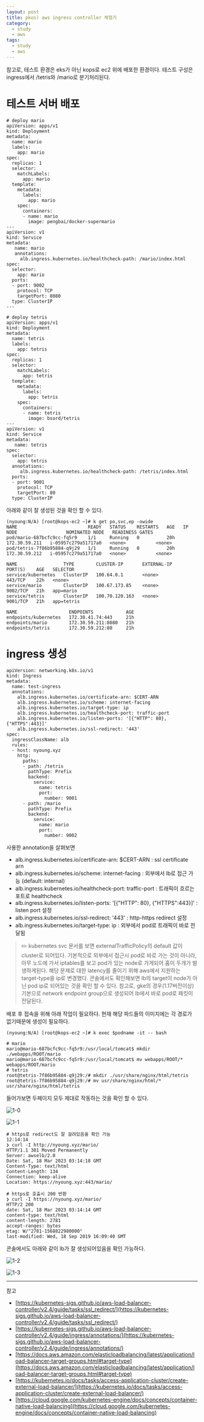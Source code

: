 ```yaml
---
layout: post
title: pkos) aws ingress controller 체험기
category: 
  - study
  - aws
tags:
  - study
  - aws
---
```



참고로, 테스트 환경은 eks가 아닌 kops로 ec2 위에 배포한 환경이다.
테스트 구성은 ingress에서 /tetris와 /mario로 분기처리된다.


# 테스트 서버 배포


```
# deploy mario
apiVersion: apps/v1
kind: Deployment
metadata:
  name: mario
  labels:
    app: mario
spec:
  replicas: 1
  selector:
    matchLabels:
      app: mario
  template:
    metadata:
      labels:
        app: mario
    spec:
      containers:
      - name: mario
        image: pengbai/docker-supermario
---
apiVersion: v1
kind: Service
metadata:
   name: mario
   annotations:
     alb.ingress.kubernetes.io/healthcheck-path: /mario/index.html
spec:
  selector:
    app: mario
  ports:
  - port: 9002
    protocol: TCP
    targetPort: 8080
  type: ClusterIP
---

# deploy tetris 
apiVersion: apps/v1
kind: Deployment
metadata:
  name: tetris
  labels:
    app: tetris
spec:
  replicas: 1
  selector:
    matchLabels:
      app: tetris
  template:
    metadata:
      labels:
        app: tetris
    spec:
      containers:
      - name: tetris
        image: bsord/tetris
---
apiVersion: v1
kind: Service
metadata:
   name: tetris
spec:
  selector:
    app: tetris
  annotations:
     alb.ingress.kubernetes.io/healthcheck-path: /tetris/index.html
  ports:
  - port: 9001
    protocol: TCP
    targetPort: 80
  type: ClusterIP
```

아래와 같이 잘 생성된 것을 확인 할 수 있다.


```
(nyoung:N/A) [root@kops-ec2 ~]# k get po,svc,ep -owide
NAME                          READY   STATUS    RESTARTS   AGE   IP              NODE                  NOMINATED NODE   READINESS GATES
pod/mario-687bcfc9cc-fq5r9    1/1     Running   0          20h   172.30.59.211   i-05957c279a51717a0   <none>           <none>
pod/tetris-7f86b95884-q9j29   1/1     Running   0          20h   172.30.59.212   i-05957c279a51717a0   <none>           <none>

NAME                 TYPE        CLUSTER-IP       EXTERNAL-IP   PORT(S)    AGE   SELECTOR
service/kubernetes   ClusterIP   100.64.0.1       <none>        443/TCP    22h   <none>
service/mario        ClusterIP   100.67.173.85    <none>        9002/TCP   21h   app=mario
service/tetris       ClusterIP   100.70.120.163   <none>        9001/TCP   21h   app=tetris

NAME                   ENDPOINTS            AGE
endpoints/kubernetes   172.30.41.74:443     21h
endpoints/mario        172.30.59.211:8080   21h
endpoints/tetris       172.30.59.212:80     21h
```


# ingress 생성


```
apiVersion: networking.k8s.io/v1
kind: Ingress
metadata:
  name: test-ingress
  annotations:
    alb.ingress.kubernetes.io/certificate-arn: $CERT-ARN
    alb.ingress.kubernetes.io/scheme: internet-facing
    alb.ingress.kubernetes.io/target-type: ip
    alb.ingress.kubernetes.io/healthcheck-port: traffic-port
    alb.ingress.kubernetes.io/listen-ports: '[{"HTTP": 80}, {"HTTPS":443}]'
    alb.ingress.kubernetes.io/ssl-redirect: '443'
spec:
  ingressClassName: alb
  rules:
  - host: nyoung.xyz
    http:
      paths:
      - path: /tetris
        pathType: Prefix
        backend:
          service:
            name: tetris
            port:
              number: 9001
      - path: /mario
        pathType: Prefix
        backend:
          service:
            name: mario
            port:
              number: 9002
```

 
사용한 annotation을 살펴보면
- alb.ingress.kubernetes.io/certificate-arn: $CERT-ARN
  : ssl certificate arn
- alb.ingress.kubernetes.io/scheme: internet-facing
  : 외부에서 lb로 접근 가능  (default: internal)
- alb.ingress.kubernetes.io/healthcheck-port: traffic-port
  : 트래픽이 흐르는 포트로 healthcheck
- alb.ingress.kubernetes.io/listen-ports: '[{"HTTP": 80}, {"HTTPS":443}]'
  : listen port 설정
- alb.ingress.kubernetes.io/ssl-redirect: '443'
  : http-https redirect 설정
- alb.ingress.kubernetes.io/target-type: ip
  : 외부에서 pod로 트래픽이 바로 전달됨 

> ✏️   kubernetes svc 문서를 보면 externalTrafficPolicy의 default 값이 cluster로 되어있다. 기본적으로 외부에서 접근시 pod로 바로 가는 것이 아니라, 아무 노드에 가서 iptables를 보고 pod가 있는 node로 가게되어 홉이 두개가 발생하게된다. 해당 문제로 대한 latency를 줄이기 위해 aws에서 지원하는 target-type을 ip로 변경했다. 콘솔에서도 확인해보면 lb의 target이 node가 아닌 pod ip로 되어있는 것을 확인 할 수 있다. 참고로, gke의 경우(1.17버전이상) 기본으로 network endpoint group으로 생성되어 lb에서 바로 pod로 패킷이 전달된다.



배포 후 접속을 위해 아래 작업이 필요하다. 
현재 해당 파드들의 이미지에는 각 경로가 없기때문에 생성이 필요하다.

```
(nyoung:N/A) [root@kops-ec2 ~]# k exec $podname -it -- bash

# mario
mario@mario-687bcfc9cc-fq5r9:/usr/local/tomcat$ mkdir ./webapps/ROOT/mario
mario@mario-687bcfc9cc-fq5r9:/usr/local/tomcat$ mv webapps/ROOT/* webapps/ROOT/mario
# tetris
root@tetris-7f86b95884-q9j29:/# mkdir ./usr/share/nginx/html/tetris
root@tetris-7f86b95884-q9j29:/# mv usr/share/nginx/html/* usr/share/nginx/html/tetris 
```


들어가보면 두페이지 모두 제대로 작동하는 것을 확인 할 수 있다.

![1-0](/assets/img/pkos/ingress/1-0.png)

![1-1](/assets/img/pkos/ingress/1-1.png)


```
# https로 redirect도 잘 걸려있음을 확인 가능                                                                                                                     12:14:14
❯ curl -I http://nyoung.xyz/mario/
HTTP/1.1 301 Moved Permanently
Server: awselb/2.0
Date: Sat, 18 Mar 2023 03:14:18 GMT
Content-Type: text/html
Content-Length: 134
Connection: keep-alive
Location: https://nyoung.xyz:443/mario/

# https로 호출시 200 반환
❯ curl -I https://nyoung.xyz/mario/
HTTP/2 200
date: Sat, 18 Mar 2023 03:14:14 GMT
content-type: text/html
content-length: 2781
accept-ranges: bytes
etag: W/"2781-1568822980000"
last-modified: Wed, 18 Sep 2019 16:09:40 GMT

```


콘솔에서도 아래와 같이 lb가 잘 생성되어있음을 확인 가능하다.

![1-2](/assets/img/pkos/ingress/1-2.png)

![1-3](/assets/img/pkos/ingress/1-3.png)



---
참고
- [https://kubernetes-sigs.github.io/aws-load-balancer-controller/v2.4/guide/tasks/ssl_redirect/](https://kubernetes-sigs.github.io/aws-load-balancer-controller/v2.4/guide/tasks/ssl_redirect/)
- [https://kubernetes-sigs.github.io/aws-load-balancer-controller/v2.4/guide/ingress/annotations/](https://kubernetes-sigs.github.io/aws-load-balancer-controller/v2.4/guide/ingress/annotations/)
- [https://docs.aws.amazon.com/elasticloadbalancing/latest/application/load-balancer-target-groups.html#target-type](https://docs.aws.amazon.com/elasticloadbalancing/latest/application/load-balancer-target-groups.html#target-type)
- [https://kubernetes.io/docs/tasks/access-application-cluster/create-external-load-balancer/](https://kubernetes.io/docs/tasks/access-application-cluster/create-external-load-balancer/)
- [https://cloud.google.com/kubernetes-engine/docs/concepts/container-native-load-balancing](https://cloud.google.com/kubernetes-engine/docs/concepts/container-native-load-balancing)

